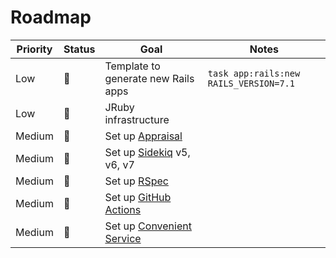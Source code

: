 # Roadmap

| Priority | Status | Goal | Notes |
| - | - | - | - |
| Low | 🚧 | Template to generate new Rails apps | `task app:rails:new RAILS_VERSION=7.1` |
| Low | 🚧 | JRuby infrastructure | |
| Medium | 🚧 | Set up [Appraisal](https://github.com/thoughtbot/appraisal) | |
| Medium | 🚧 | Set up [Sidekiq](https://github.com/sidekiq/sidekiq) v5, v6, v7 | |
| Medium | 🚧 | Set up [RSpec](https://github.com/rspec/rspec-rails) | |
| Medium | 🚧 | Set up [GitHub Actions](https://github.com/features/actions) | |
| Medium | 🚧 | Set up [Convenient Service](https://github.com/marian13/convenient_service) | |
